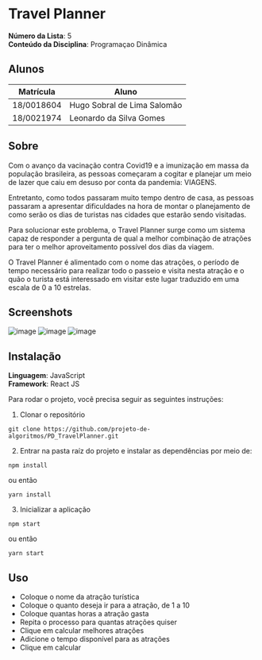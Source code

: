 # Travel Planner

**Número da Lista**: 5<br>
**Conteúdo da Disciplina**: Programaçao Dinâmica<br>

## Alunos
|Matrícula | Aluno |
| -- | -- |
| 18/0018604  |  Hugo Sobral de Lima Salomão |
| 18/0021974  |  Leonardo da Silva Gomes |

## Sobre 
Com o avanço da vacinação contra Covid19 e a imunização em massa da população brasileira, as pessoas começaram a cogitar e planejar um meio de lazer que caiu em desuso por conta da pandemia: VIAGENS.

Entretanto, como todos passaram muito tempo dentro de casa, as pessoas passaram a apresentar dificuldades na hora de montar o planejamento de como serão os dias de turistas nas cidades que estarão sendo visitadas.

Para solucionar este problema, o Travel Planner surge como um sistema capaz de responder a pergunta de qual a melhor combinação de atrações para ter o melhor aproveitamento possível dos dias da viagem.

O Travel Planner é alimentado com o nome das atrações, o período de tempo necessário para realizar todo o passeio e visita nesta atração e o quão o turista está interessado em visitar este lugar traduzido em uma escala de 0 a 10 estrelas.

## Screenshots
![image](https://user-images.githubusercontent.com/61520601/137831529-ebdc53f2-2a25-41fc-8e57-402beb76b20f.png)
![image](https://user-images.githubusercontent.com/61520601/137831657-1900312b-facc-48a2-925a-01d1f3cc42d4.png)
![image](https://user-images.githubusercontent.com/61520601/137831645-2862c3f9-08af-448d-97ff-3adccff857e7.png)


## Instalação 
**Linguagem**: JavaScript<br>
**Framework**: React JS<br>

Para rodar o projeto, você precisa seguir as seguintes instruções:

1. Clonar o repositório
```
git clone https://github.com/projeto-de-algoritmos/PD_TravelPlanner.git
```

2. Entrar na pasta raíz do projeto e instalar as dependências por meio de:
```
npm install
```
ou então
```
yarn install
```

3. Inicializar a aplicação
```
npm start
```
ou então
```
yarn start
```

## Uso

- Coloque o nome da atração turística
- Coloque o quanto deseja ir para a atração, de 1 a 10
- Coloque quantas horas a atração gasta
 - Repita o processo para quantas atrações quiser
- Clique em calcular melhores atrações
- Adicione o tempo disponível para as atrações
- Clique em calcular
